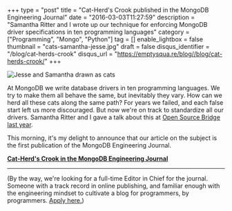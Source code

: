 +++
type = "post"
title = "Cat-Herd's Crook published in the MongoDB Engineering Journal"
date = "2016-03-03T11:27:59"
description = "Samantha Ritter and I wrote up our technique for enforcing MongoDB driver specifications in ten programming languages"
category = ["Programming", "Mongo", "Python"]
tag = []
enable_lightbox = false
thumbnail = "cats-samantha-jesse.jpg"
draft = false
disqus_identifier = "/blog/cat-herds-crook"
disqus_url = "https://emptysqua.re/blog//blog/cat-herds-crook/"
+++

<p><img alt="Jesse and Samantha drawn as cats" src="cats-samantha-jesse.jpg" /></p>
<p>At MongoDB we write database drivers in ten programming languages. We try to make them all behave the same, but inevitably they vary. How can we herd all these cats along the same path? For years we failed, and each false start left us more discouraged. But now we're on track to standardize all our drivers. Samantha Ritter and I gave a talk about this at <a href="https://youtu.be/OBjU_xYtPmA">Open Source Bridge last year</a>.</p>
<p>This morning, it's my delight to announce that our article on the subject is the first publication of the MongoDB Engineering Journal.</p>
<p><a href="https://engineering.mongodb.com/post/cat-herds-crook/"><strong>Cat-Herd's Crook in the MongoDB Engineering Journal</strong></a></p>
<hr />
<p>(By the way, we're looking for a full-time Editor in Chief for the journal. Someone with a track record in online publishing, and familiar enough with the engineering mindset to cultivate a blog for programmers, by programmers. <a href="http://grnh.se/0s5eit">Apply here.</a>)</p>
